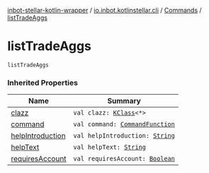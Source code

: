 [inbot-stellar-kotlin-wrapper](../../index.md) / [io.inbot.kotlinstellar.cli](../index.md) / [Commands](index.md) / [listTradeAggs](./list-trade-aggs.md)

# listTradeAggs

`listTradeAggs`

### Inherited Properties

| Name | Summary |
|---|---|
| [clazz](clazz.md) | `val clazz: `[`KClass`](https://kotlinlang.org/api/latest/jvm/stdlib/kotlin.reflect/-k-class/index.html)`<*>` |
| [command](command.md) | `val command: `[`CommandFunction`](../-command-function.md) |
| [helpIntroduction](help-introduction.md) | `val helpIntroduction: `[`String`](https://kotlinlang.org/api/latest/jvm/stdlib/kotlin/-string/index.html) |
| [helpText](help-text.md) | `val helpText: `[`String`](https://kotlinlang.org/api/latest/jvm/stdlib/kotlin/-string/index.html) |
| [requiresAccount](requires-account.md) | `val requiresAccount: `[`Boolean`](https://kotlinlang.org/api/latest/jvm/stdlib/kotlin/-boolean/index.html) |
